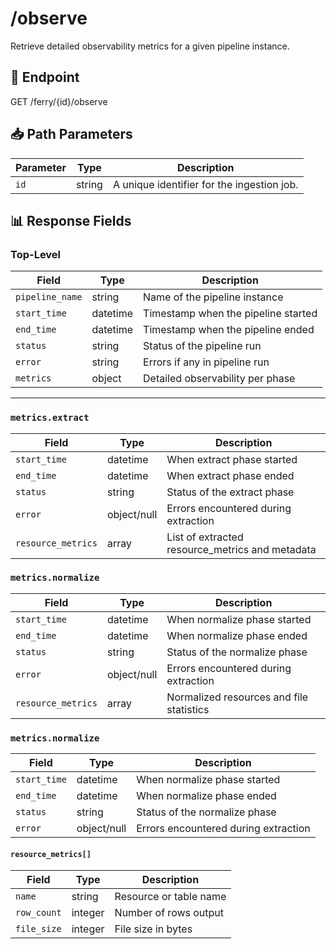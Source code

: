 # /observe
Retrieve detailed observability metrics for a given pipeline instance.

## 🧭 Endpoint
GET /ferry/{id}/observe
## 📥 Path Parameters

| Parameter | Type   | Description                      |
|-----------|--------|----------------------------------|
| `id`      | string | A unique identifier for the ingestion job.|


## 📊 Response Fields

### Top-Level

| Field           | Type     | Description                          |
|-----------------|----------|--------------------------------------|
| `pipeline_name` | string   | Name of the pipeline instance        |
| `start_time`    | datetime | Timestamp when the pipeline started  |
| `end_time`      | datetime | Timestamp when the pipeline ended    |
| `status`        | string   | Status of the pipeline run           |
| `error`        | string   | Errors if any in pipeline run           |
| `metrics`       | object   | Detailed observability per phase     |

---

### `metrics.extract`

| Field           | Type         | Description                              |
|-----------------|--------------|------------------------------------------|
| `start_time`    | datetime     | When extract phase started               |
| `end_time`      | datetime     | When extract phase ended                 |
| `status`        | string       | Status of the extract phase              |
| `error`        | object/null  | Errors encountered during extraction     |
| `resource_metrics` | array| List of extracted resource_metrics and metadata    |



### `metrics.normalize`

| Field              | Type         | Description                             |
|--------------------|--------------|-----------------------------------------|
| `start_time`       | datetime     | When normalize phase started            |
| `end_time`         | datetime     | When normalize phase ended              |
| `status`           | string       | Status of the normalize phase           |
| `error`        | object/null  | Errors encountered during extraction     |
| `resource_metrics` | array| Normalized resources and file statistics|

### `metrics.normalize`

| Field              | Type         | Description                             |
|--------------------|--------------|-----------------------------------------|
| `start_time`       | datetime     | When normalize phase started            |
| `end_time`         | datetime     | When normalize phase ended              |
| `status`           | string       | Status of the normalize phase           |
| `error`        | object/null  | Errors encountered during extraction     |

#### `resource_metrics[]` 

| Field        | Type    | Description                |
|--------------|---------|----------------------------|
| `name`       | string  | Resource or table name     |
| `row_count`  | integer | Number of rows output      |
| `file_size`  | integer | File size in bytes         |
